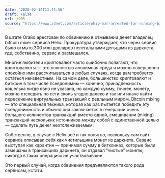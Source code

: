 ```yaml
---
date: "2020-02-14T11:44:56"
draft: False
url: /905
source: "https://www.zdnet.com/article/ohio-man-arrested-for-running-bitcoin-mixing-service-that-laundered-300-million/"
---
```


В штате Огайо арестован по обвинению в отмывании денег владелец bitcoin mixer сервиса Helix. Прокуратура утверждает, что через сервис было отмыто 300 млн долларов нелегальными дельцами из даркнета, где, собственно, сервис и размещался.

Многие любители криптовалют часто ошибочно полагают, что криптовалюты — это полностью анонимная среда и можно совершенно спокойно ими рассчитываться в любых случаях, когда вам требуется остаться неизвестным. На самом деле, большинство криптовалют и биткоин в том числе псевдонимны — конечно, принадлежность кошелька нигде явно не указана, но каждую сумму, точнее, монету, можно отследить по сети сколь угодно далеко и так или иначе найти пересечение виртуальных транзакций с реальным миром.  Bitcoin mixing — это специальная техника, которая как раз пытается победить эту псевдонимность и обычно она заключается в генерации очень большого количества транзакций вместо одной, смешивании (mixing) транзакций нескольких источников между собой с единственной целью — сделать путь денег неотслеживаемым. 

Собственно, в случае с Helix всё и так понятно, поскольку сам сайт сервиса описывал себя как чистильщика монет из даркнета. Сервис выступал как карантин — принимая сумму в биткоинах, которые были замешаны в транзакциях даркнета, он отдавал "чистые" монеты, никогда в таких операциях не участвовавшие. 

Это первый случай, когда обвинения предъявляются такого рода сервисам, кстати.
